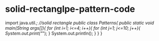 # solid-rectanglpe-pattern-code
import java.util.*;
//solid rectangle
public class Patterns{
    public static void main(String args[]){
        for (int i=1; i<=4; i++){
            for (int j=1; j<=10; j++){
                System.out.print("*");
            }
            System.out.println();
        }
    }
}
